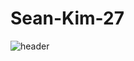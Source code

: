 # Sean-Kim-27

![header](https://capsule-render.vercel.app/api?type=waving&color=auto&height=300&section=header&text=capsule%20render&fontSize=90)


